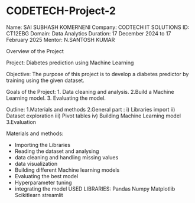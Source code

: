 # CODETECH-Project-2
Name: SAI SUBHASH KOMERNENI
Company: CODTECH IT SOLUTIONS
ID: CT12EBG
Domain: Data Analytics
Duration: 17 December 2024 to 17 February 2025
Mentor: N.SANTOSH KUMAR

Overview of the Project

Project: Diabetes prediction using Machine Learning

Objective: The purpose of this project is to develop a diabetes predictor by training using the given dataset.

Goals of the Project: 1. Data cleaning and analysis. 2.Build a Machine Learning model. 3. Evaluating the model.

Outline: 1.Materials and methods 2.General part : i) Libraries import ii) Dataset exploration iii) Pivot tables iv) Building Machine Learning model 3.Evaluation

Materials and methods:
- Importing the Libraries
- Reading the dataset and analysing
- data cleaning and handling missing values
- data visualization
- Building different Machine learning models
- Evaluating the best model
- Hyperparameter tuning
- integrating the model
USED LIBRARIES: 
Pandas
Numpy
Matplotlib
Scikitlearn
streamlit
